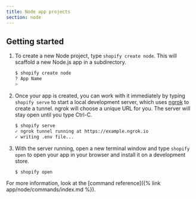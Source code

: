 ```yaml
---
title: Node app projects
section: node
---
```


## Getting started

1. To create a new Node project, type `shopify create node`. This will scaffold a new Node.js app in a subdirectory.

    ```sh
    $ shopify create node
    ? App Name
    >
    ```

2. Once your app is created, you can work with it immediately by typing `shopify serve` to start a local development
server, which uses [ngrok](https://ngrok.com) to create a tunnel. ngrok will choose a unique URL for you. The server 
will stay open until you type Ctrl-C.

    ```sh
    $ shopify serve
    ✓ ngrok tunnel running at https://example.ngrok.io
    ✓ writing .env file...
    ```

3. With the server running, open a new terminal window and type `shopify open` to open your app in your browser and 
install it on a development store.

    ```sh
    $ shopify open
    ```

For more information, look at the [command reference]({% link app/node/commands/index.md %}).
